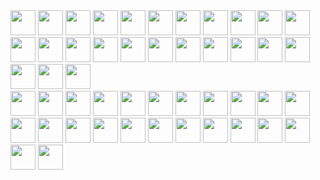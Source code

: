 <div>
    <img src="https://cultofthepartyparrot.com/parrots/hd/githubparrot.gif" height="40"/>
    <img src="https://cultofthepartyparrot.com/flags/hd/indiaparrot.gif" height="40"/>
    <img src="https://cultofthepartyparrot.com/parrots/asyncparrot.gif" height="40"/>
    <img src="https://cultofthepartyparrot.com/parrots/hd/exceptionallyfastparrot.gif" height="40"/>
    <img src="https://cultofthepartyparrot.com/parrots/hd/60fpsparrot.gif" height="40"/>
    <img src="https://cultofthepartyparrot.com/parrots/hd/jumpingparrot.gif" height="40"/>
    <img src="https://cultofthepartyparrot.com/parrots/hd/opensourceparrot.gif" height="40"/>
    <img src="https://cultofthepartyparrot.com/parrots/hd/dealwithitnowparrot.gif" height="40"/>
    <img src="https://cultofthepartyparrot.com/parrots/hd/hypnoparrotlight.gif" height="40"/>
    <img src="https://cultofthepartyparrot.com/parrots/databaseparrot.gif" height="40"/>
    <img src="https://cultofthepartyparrot.com/parrots/fixparrot.gif" height="40"/>
    <img src="https://cultofthepartyparrot.com/parrots/hd/laptop_parrot.gif" height="40"/>
    <img src="https://cultofthepartyparrot.com/parrots/hd/spinningparrot.gif" height="40"/>
    <img src="https://cultofthepartyparrot.com/parrots/hd/levitationparrot.gif" height="40"/>
    <img src="https://cultofthepartyparrot.com/parrots/hd/meldparrot.gif" height="40"/>
    <img src="https://cultofthepartyparrot.com/parrots/slomoparrot.gif" height="40"/>
    <img src="https://cultofthepartyparrot.com/parrots/hd/moonwalkingparrot.gif" height="40"/>
    <img src="https://cultofthepartyparrot.com/parrots/hd/stableparrot.gif" height="40"/>
    <img src="https://cultofthepartyparrot.com/parrots/hd/scienceparrot.gif" height="40"/>
    <img src="https://cultofthepartyparrot.com/parrots/hd/pirateparrot.gif" height="40"/>
    <img src="https://cultofthepartyparrot.com/parrots/hd/footballparrot.gif" height="40"/>
    <img src="https://cultofthepartyparrot.com/parrots/hd/illuminatiparrot.gif" height="40"/>
    <img src="https://cultofthepartyparrot.com/parrots/hd/hypnoparrotdark.gif" height="40"/>
    <img src="https://cultofthepartyparrot.com/parrots/hd/mustacheparrot.gif" height="40"/>
    <img src="https://cultofthepartyparrot.com/parrots/hd/ripparrot.gif" height="40"/>
</div>

<div>
    <img src="https://cultofthepartyparrot.com/guests/hd/vibepartycat.gif" height="40" />
    <img src="https://cultofthepartyparrot.com/guests/hd/nyanparrot.gif" height="40" />
    <img src="https://cultofthepartyparrot.com/guests/catparrot.gif" height="40" />
    <img src="https://cultofthepartyparrot.com/guests/hd/partygopher.gif" height="40" />
    <img src="https://cultofthepartyparrot.com/guests/hd/partyblobcat.gif" height="40" />
    <img src="https://cultofthepartyparrot.com/guests/hd/partywumpus.gif" height="40" />
    <img src="https://cultofthepartyparrot.com/guests/hd/partygfm.gif" height="40" />
    <img src="https://cultofthepartyparrot.com/guests/oriolesparrot.gif" height="40" />
    <img src="https://cultofthepartyparrot.com/guests/hd/stubparrot.gif" height="40" />
    <img src="https://cultofthepartyparrot.com/parrots/hd/invisibleparrot.gif" height="40" />
    <img src="https://cultofthepartyparrot.com/parrots/portalparrot.gif" height="40" />
    <img src="https://cultofthepartyparrot.com/parrots/cryptoparrot.gif" height="40" />
    <img src="https://cultofthepartyparrot.com/parrots/hd/inverseparrot.gif" height="40" />
    <img src="https://cultofthepartyparrot.com/parrots/dabparrot.gif" height="40" />
    <img src="https://cultofthepartyparrot.com/parrots/hd/fasttwinsparrot.gif" height="40" />
    <img src="https://cultofthepartyparrot.com/parrots/hd/hackerparrot.gif" height="40" />
    <img src="https://cultofthepartyparrot.com/parrots/hd/quadparrot.gif" height="40" />
    <img src="https://cultofthepartyparrot.com/guests/cursedparrot.gif" height="40" />
    <img src="https://cultofthepartyparrot.com/guests/hd/thisisfineparrot.gif" height="40" />
    <img src="https://cultofthepartyparrot.com/guests/hd/discoduck.gif" height="40" />
    <img src="https://cultofthepartyparrot.com/guests/minionparrot.gif" height="40" />
    <img src="https://cultofthepartyparrot.com/guests/hd/partyblob.gif" height="40" />
    <img src="https://cultofthepartyparrot.com/guests/hd/partygeeko.gif" height="40" />
    <img src="https://cultofthepartyparrot.com/guests/congadoge.gif" height="40" />
</div>

